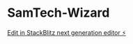 # SamTech-Wizard

[Edit in StackBlitz next generation editor ⚡️](https://stackblitz.com/~/github.com/ZiiNouSc/SamTech-Wizard)